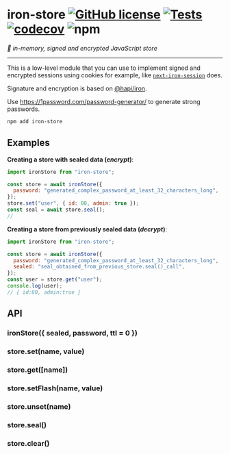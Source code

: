 # iron-store [![GitHub license](https://img.shields.io/github/license/vvo/iron-store?style=flat)](https://github.com/vvo/iron-store/blob/master/LICENSE) [![Tests](https://github.com/vvo/iron-store/workflows/CI/badge.svg)](https://github.com/vvo/iron-store/actions) [![codecov](https://codecov.io/gh/vvo/iron-store/branch/master/graph/badge.svg)](https://codecov.io/gh/vvo/iron-store) ![npm](https://img.shields.io/npm/v/iron-store)

_🧿 in-memory, signed and encrypted JavaScript store_

---

This is a low-level module that you can use to implement signed and encrypted sessions using cookies for example, like [`next-iron-session`](https://github.com/vvo/next-iron-session) does.

Signature and encryption is based on [@hapi/iron](https://hapi.dev/family/iron/).

Use https://1password.com/password-generator/ to generate strong passwords.

```bash
npm add iron-store
```

## Examples

**Creating a store with sealed data (_encrypt_)**:

```js
import ironStore from "iron-store";

const store = await ironStore({
  password: "generated_complex_password_at_least_32_characters_long",
});
store.set("user", { id: 80, admin: true });
const seal = await store.seal();
//
```

**Creating a store from previously sealed data (_decrypt_)**:

```js
import ironStore from "iron-store";

const store = await ironStore({
  password: "generated_complex_password_at_least_32_characters_long",
  sealed: "seal_obtained_from_previous_store.seal()_call",
});
const user = store.get("user");
console.log(user);
// { id:80, admin:true }
```

## API

### ironStore({ sealed, password, ttl = 0 })

### store.set(name, value)

### store.get([name])

### store.setFlash(name, value)

### store.unset(name)

### store.seal()

### store.clear()
